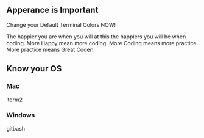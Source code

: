 ## Apperance is Important
Change your Default Terminal Colors NOW! 

The happier you are when you will at this the happiers you will be when coding. More Happy mean more coding. More Coding means more practice. More practice means Great Coder!


## Know your OS

### Mac
iterm2

### Windows
gitbash 
